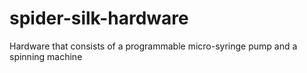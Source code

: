 # spider-silk-hardware
Hardware that consists of a programmable micro-syringe pump and a spinning machine

